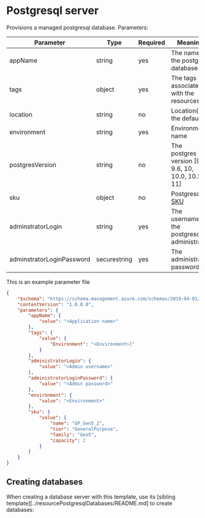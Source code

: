 # Postgresql server

Provisions a managed postgresql database. Parameters:

| Parameter                 | Type         | Required | Meaning                                             |
|---------------------------|--------------|----------|-----------------------------------------------------|
| appName                   | string       | yes      | The name of the postgres database                   |
| tags                      | object       | yes      | The tags associated with the resources              |
| location                  | string       | no       | Location(use the default)                           |
| environment               | string       | yes      | Environment name                                    |
| postgresVersion           | string       | no       | The postgres version [9.5, 9.6, 10, 10.0, 10.2, 11] |
| sku                       | object       | no       | Postgresql [SKU][sku]                               |
| adminstratorLogin         | string       | yes      | The username of the postgresql administrator        |
| adminstratorLoginPassword | securestring | yes      | The administrator password                          |

This is an example parameter file

```json
{
    "$schema": "https://schema.management.azure.com/schemas/2019-04-01/deploymentParameters.json#",
    "contentVersion": "1.0.0.0",
    "parameters": {
        "appName": {
            "value": "<Application name>"
        },
        "tags": {
            "value": {
                "Environment": "<Environment>]"
            }
        },
        "administratorLogin": {
            "value": "<Admin username>"
        },
        "administratorLoginPassword": {
            "value": "<Admin password>"
        },
        "environment": {
            "value": "<Environment>"
        },
        "sku": {
            "value": {
                "name": "GP_Gen5_2",
                "tier": "GeneralPurpose",
                "family": "Gen5",
                "capacity": 2
            }
        }
    }
}
```

## Creating databases

When creating a database server with this template, use its [sibling template][../resourcePostgresqlDatabases/README.md] to create databases:

[sku]: https://docs.microsoft.com/en-us/azure/templates/microsoft.dbforpostgresql/2017-12-01/servers#sku-object "SKU"
